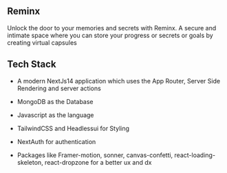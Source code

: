 ## Reminx
Unlock the door to your memories and secrets with Reminx. A secure and intimate space where you can store your progress or secrets or goals by creating virtual capsules

## Tech Stack
* A modern NextJs14 application which uses the App Router, Server Side Rendering and server actions

* MongoDB as the Database

* Javascript as the language

* TailwindCSS and Headlessui for Styling

* NextAuth for authentication

* Packages like Framer-motion, sonner, canvas-confetti, react-loading-skeleton, react-dropzone for a better ux and dx
